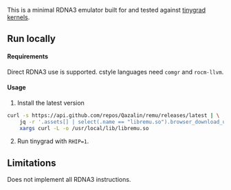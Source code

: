 This is a minimal RDNA3 emulator built for and tested against [tinygrad kernels](https://github.com/tinygrad/tinygrad).

## Run locally


#### Requirements

Direct RDNA3 use is supported.
cstyle languages need `comgr` and `rocm-llvm`.

#### Usage

1. Install the latest version
```sh
curl -s https://api.github.com/repos/Qazalin/remu/releases/latest | \
    jq -r '.assets[] | select(.name == "libremu.so").browser_download_url' | \
    xargs curl -L -o /usr/local/lib/libremu.so
```

2. Run tinygrad with `RHIP=1`.

## Limitations

Does not implement all RDNA3 instructions.
